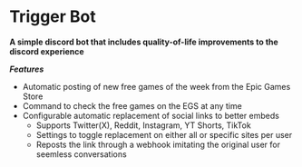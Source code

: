 # Trigger Bot
**A simple discord bot that includes quality-of-life improvements to the discord experience**

***Features***
- Automatic posting of new free games of the week from the Epic Games Store
- Command to check the free games on the EGS at any time
- Configurable automatic replacement of social links to better embeds
  - Supports Twitter(X), Reddit, Instagram, YT Shorts, TikTok
  - Settings to toggle replacement on either all or specific sites per user
  - Reposts the link through a webhook imitating the original user for seemless conversations
